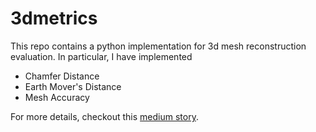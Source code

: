 # 3dmetrics

This repo contains a python implementation for 3d mesh reconstruction evaluation. In particular, I have implemented
- Chamfer Distance
- Earth Mover's Distance
- Mesh Accuracy

For more details, checkout this [medium story](https://medium.com/@amir.maleki.zamenjani/how-to-evaluate-3d-shape-reconstruction-422427c575b1).
